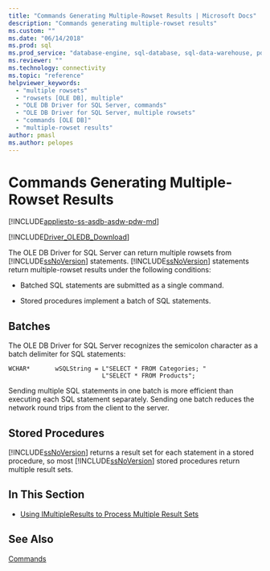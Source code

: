 ```yaml
---
title: "Commands Generating Multiple-Rowset Results | Microsoft Docs"
description: "Commands generating multiple-rowset results"
ms.custom: ""
ms.date: "06/14/2018"
ms.prod: sql
ms.prod_service: "database-engine, sql-database, sql-data-warehouse, pdw"
ms.reviewer: ""
ms.technology: connectivity
ms.topic: "reference"
helpviewer_keywords: 
  - "multiple rowsets"
  - "rowsets [OLE DB], multiple"
  - "OLE DB Driver for SQL Server, commands"
  - "OLE DB Driver for SQL Server, multiple rowsets"
  - "commands [OLE DB]"
  - "multiple-rowset results"
author: pmasl
ms.author: pelopes
---
```

# Commands Generating Multiple-Rowset Results
[!INCLUDE[appliesto-ss-asdb-asdw-pdw-md](../../../includes/appliesto-ss-asdb-asdw-pdw-md.md)]

[!INCLUDE[Driver_OLEDB_Download](../../../includes/driver_oledb_download.md)]

  The OLE DB Driver for SQL Server can return multiple rowsets from [!INCLUDE[ssNoVersion](../../../includes/ssnoversion-md.md)] statements. [!INCLUDE[ssNoVersion](../../../includes/ssnoversion-md.md)] statements return multiple-rowset results under the following conditions:  
  
-   Batched SQL statements are submitted as a single command.  
  
-   Stored procedures implement a batch of SQL statements.  
  
## Batches  
 The OLE DB Driver for SQL Server recognizes the semicolon character as a batch delimiter for SQL statements:  
  
```  
WCHAR*       wSQLString = L"SELECT * FROM Categories; "  
                          L"SELECT * FROM Products";  
```  
  
 Sending multiple SQL statements in one batch is more efficient than executing each SQL statement separately. Sending one batch reduces the network round trips from the client to the server.  
  
## Stored Procedures  
 [!INCLUDE[ssNoVersion](../../../includes/ssnoversion-md.md)] returns a result set for each statement in a stored procedure, so most [!INCLUDE[ssNoVersion](../../../includes/ssnoversion-md.md)] stored procedures return multiple result sets.  
  
## In This Section  
  
-   [Using IMultipleResults to Process Multiple Result Sets](../../oledb/ole-db-commands/using-imultipleresults-to-process-multiple-result-sets.md)  
  
## See Also  
 [Commands](../../oledb/ole-db-commands/commands.md)  
  
  
